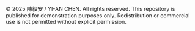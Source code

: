 © 2025 陳毅安 / YI-AN CHEN. All rights reserved.
This repository is published for demonstration purposes only.
Redistribution or commercial use is not permitted without explicit permission.
